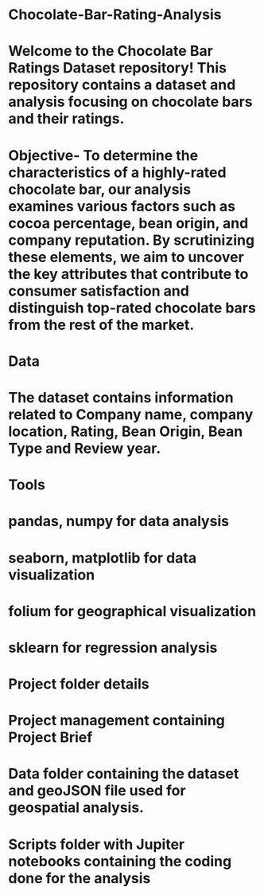 # Chocolate-Bar-Rating-Analysis

# Welcome to the Chocolate Bar Ratings Dataset repository! This repository contains a dataset and analysis focusing on chocolate bars and their ratings. 

# Objective- To determine the characteristics of a highly-rated chocolate bar, our analysis examines various factors such as cocoa percentage, bean origin, and company reputation. By scrutinizing these elements, we aim to uncover the key attributes that contribute to consumer satisfaction and distinguish top-rated chocolate bars from the rest of the market.

# Data

# The dataset contains information  related to Company name, company location, Rating, Bean Origin, Bean Type and Review year.

# Tools 

# pandas, numpy for data analysis 
# seaborn, matplotlib for data visualization
# folium for geographical visualization
# sklearn for regression analysis

# Project folder details

# Project management containing Project Brief
# Data folder containing the dataset and geoJSON file used for geospatial analysis.
# Scripts folder with Jupiter notebooks containing the coding done for the analysis
